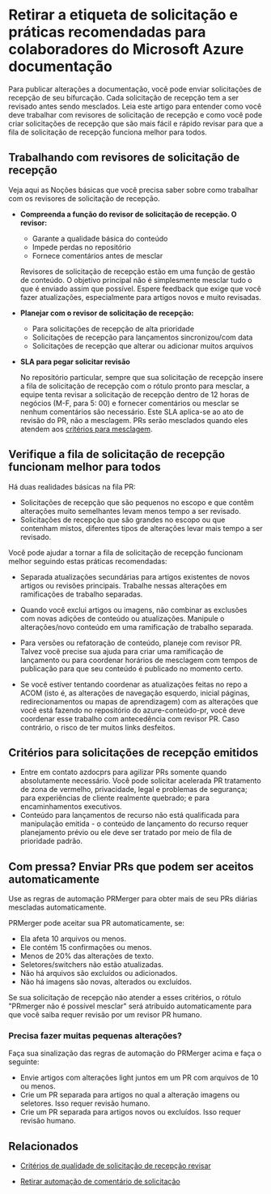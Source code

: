 # <a name="pull-request-etiquette-and-best-practices-for-microsoft-contributors-to-azure-documentation"></a>Retirar a etiqueta de solicitação e práticas recomendadas para colaboradores do Microsoft Azure documentação

Para publicar alterações a documentação, você pode enviar solicitações de recepção de seu bifurcação. Cada solicitação de recepção tem a ser revisado antes sendo mesclados. Leia este artigo para entender como você deve trabalhar com revisores de solicitação de recepção e como você pode criar solicitações de recepção que são mais fácil e rápido revisar para que a fila de solicitação de recepção funciona melhor para todos.

## <a name="working-with-pull-request-reviewers"></a>Trabalhando com revisores de solicitação de recepção

Veja aqui as Noções básicas que você precisa saber sobre como trabalhar com os revisores de solicitação de recepção. 

- <b>Compreenda a função do revisor de solicitação de recepção. O revisor:</b>
  - Garante a qualidade básica do conteúdo
  - Impede perdas no repositório
  - Fornece comentários antes de mesclar

  Revisores de solicitação de recepção estão em uma função de gestão de conteúdo. O objetivo principal não é simplesmente mesclar tudo o que é enviado assim que possível. Espere feedback que exige que você fazer atualizações, especialmente para artigos novos e muito revisadas.

- <b>Planejar com o revisor de solicitação de recepção:</b>
  - Para solicitações de recepção de alta prioridade
  - Solicitações de recepção para lançamentos sincronizou/com data
  - Solicitações de recepção que alterar ou adicionar muitos arquivos

- <b>SLA para pegar solicitar revisão</b>

  No repositório particular, sempre que sua solicitação de recepção insere a fila de solicitação de recepção com o rótulo pronto para mesclar, a equipe tenta revisar a solicitação de recepção dentro de 12 horas de negócios (M-F, para 5: 00) e fornecer comentários ou mesclar se nenhum comentários são necessário. Este SLA aplica-se ao ato de revisão do PR, não a mesclagem. PRs serão mesclados quando eles atendem aos [critérios para mesclagem](contributor-guide-pr-criteria.md). 

## <a name="make-the-pull-request-queue-work-better-for-everyone"></a>Verifique a fila de solicitação de recepção funcionam melhor para todos

Há duas realidades básicas na fila PR:

- Solicitações de recepção que são pequenos no escopo e que contêm alterações muito semelhantes levam menos tempo a ser revisado. 
- Solicitações de recepção que são grandes no escopo ou que contenham mistos, diferentes tipos de alterações levar mais tempo a ser revisado.

Você pode ajudar a tornar a fila de solicitação de recepção funcionam melhor seguindo estas práticas recomendadas:

- Separada atualizações secundárias para artigos existentes de novos artigos ou revisões principais. Trabalhe nessas alterações em ramificações de trabalho separadas. 

- Quando você exclui artigos ou imagens, não combinar as exclusões com novas adições de conteúdo ou atualizações. Manipule o alterações/novo conteúdo em uma ramificação de trabalho separada.

- Para versões ou refatoração de conteúdo, planeje com revisor PR. Talvez você precise sua ajuda para criar uma ramificação de lançamento ou para coordenar horários de mesclagem com tempos de publicação para que seu conteúdo é publicado no momento certo.

- Se você estiver tentando coordenar as atualizações feitas no repo a ACOM (isto é, as alterações de navegação esquerdo, inicial páginas, redirecionamentos ou mapas de aprendizagem) com as alterações que você está fazendo no repositório do azure-conteúdo-pr, você deve coordenar esse trabalho com antecedência com revisor PR. Caso contrário, o risco de ter muitos links desfeitos.

## <a name="criteria-for-expedited-pull-requests"></a>Critérios para solicitações de recepção emitidos

- Entre em contato azdocprs para agilizar PRs somente quando absolutamente necessário. Você pode solicitar acelerada PR tratamento de zona de vermelho, privacidade, legal e problemas de segurança; para experiências de cliente realmente quebrado; e para encaminhamentos executivos. 
- Conteúdo para lançamentos de recurso não está qualificada para manipulação emitida - o conteúdo de lançamento do recurso requer planejamento prévio ou ele deve ser tratado por meio de fila de prioridade padrão.


## <a name="in-a-hurry-submit-prs-that-can-be-accepted-automatically"></a>Com pressa? Enviar PRs que podem ser aceitos automaticamente

Use as regras de automação PRMerger para obter mais de seu PRs diárias mescladas automaticamente.

PRMerger pode aceitar sua PR automaticamente, se:
* Ela afeta 10 arquivos ou menos.
* Ele contém 15 confirmações ou menos.
* Menos de 20% das alterações de texto.
* Seletores/switchers não estão atualizadas.
* Não há arquivos são excluídos ou adicionados.
* Não há imagens são novas, alterados ou excluídos.

Se sua solicitação de recepção não atender a esses critérios, o rótulo "PRmerger não é possível mesclar" será atribuído automaticamente para que você saiba requer revisão por um revisor PR humano.

### <a name="need-to-make-a-lot-of-little-changes"></a>Precisa fazer muitas pequenas alterações?

Faça sua sinalização das regras de automação do PRMerger acima e faça o seguinte:
* Envie artigos com alterações light juntos em um PR com arquivos de 10 ou menos.
* Crie um PR separada para artigos no qual a alteração imagens ou seletores. Isso requer revisão humano.
* Crie um PR separada para artigos novos ou excluídos. Isso requer revisão humano.

## <a name="related"></a>Relacionados

- [Critérios de qualidade de solicitação de recepção revisar](contributor-guide-pr-criteria.md)

- [Retirar automação de comentário de solicitação](contributor-guide-pull-request-comments.md)

